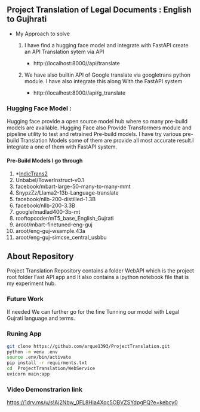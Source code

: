 ## Project Translation of Legal Documents : English to Gujhrati 

- My Approach to solve 

    1. I have find a hugging face model and integrate with FastAPI create an API Translation sytem via API
        - http://localhost:8000//api/translate

    2. We have also builtin API of Google translate via googletrans python module. I have also integrate this along With the FastAPI system 
        - http://localhost:8000//api/g_translate



### Hugging Face Model :
Hugging face provide  a open source model hub where so many pre-build models are available. Hugging Face also Provide Transformers module and pipeline utility to test and retrained Pre-build models.  I have try various pre-build Translation Models some of them are provide all most accurate result.I integrate a one of them with FastAPI system.   

#### Pre-Build Models I go through 

1. *[IndicTrans2](https://github.com/AI4Bharat/IndicTrans2.git)
2. Unbabel/TowerInstruct-v0.1
3. facebook/mbart-large-50-many-to-many-mmt
4. SnypzZz/Llama2-13b-Language-translate
5. facebook/nllb-200-distilled-1.3B
6. facebook/nllb-200-3.3B
7. google/madlad400-3b-mt
8. rooftopcoder/mT5_base_English_Gujrati
9. aroot/mbart-finetuned-eng-guj
10. aroot/eng-guj-wsample.43a
11. aroot/eng-guj-simcse_central_usbbu

## About Repository 
Project Translation Repository contains a folder WebAPI which is the project root folder Fast API app 
and It also contains a ipython notebook file that is my experiment hub. 

### Future Work 
If needed We can further go for the fine Tunning our model with Legal Gujrati language and terms.

### Runing App 
```bash
git clone https://github.com/arque1393/ProjectTranslation.git
python -m venv .env
source .env/bin/activate
pip install -r requirments.txt
cd  ProjectTranslation/WebService
uvicorn main:app

```



### Video Demonstrarion link 
https://1drv.ms/u/s!Aj2Nbw_0FL8Hia4Xqc5OBVZSYdpgPQ?e=kebcy0
